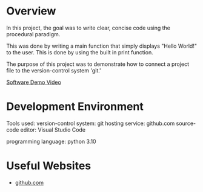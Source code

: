 # Overview

In this project, the goal was to write clear, concise code using
the procedural paradigm.

This was done by writing a main function that simply displays "Hello
World!" to the user. This is done by using the built in print 
function.

The purpose of this project was to demonstrate how to connect a 
project file to the version-control system 'git.'

[Software Demo Video](https://youtu.be/R8RaGrFo9vA)

# Development Environment

Tools used:
version-control system: git
hosting service: github.com
source-code editor: Visual Studio Code

programming language: python 3.10


# Useful Websites

* [github.com](https://github.com/)
